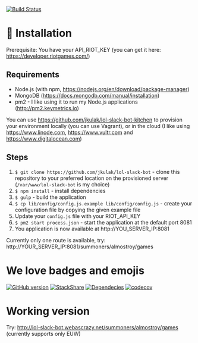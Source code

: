 [![Build Status](https://travis-ci.org/jkulak/lol-slack-bot.svg?branch=master)](https://travis-ci.org/jkulak/lol-slack-bot)

# 📃 Installation

Prerequisite: You have your API_RIOT_KEY (you can get it here: https://developer.riotgames.com/)

## Requirements

* Node.js (with npm, https://nodejs.org/en/download/package-manager)
* MongoDB (https://docs.mongodb.com/manual/installation)
* pm2 - I like using it to run my Node.js applications (http://pm2.keymetrics.io)

You can use https://github.com/jkulak/lol-slack-bot-kitchen to provision your environment locally (you can use Vagrant), or in the cloud (I like using https://www.linode.com, https://www.vultr.com and https://www.digitalocean.com)

## Steps

1. `$ git clone https://github.com/jkulak/lol-slack-bot` - clone this repository to your preferred location on the provisioned server (`/var/www/lol-slack-bot` is my choice)
2. `$ npm install` - install dependencies
3. `$ gulp` - build the application
4. `$ cp lib/config/config.js.example lib/config/config.js` - create your configuration file by copying the given example file
5. Update your `config.js` file with your RIOT_API_KEY
6. `$ pm2 start process.json` - start the application at the default port 8081
7. You application is now available at http://YOU_SERVER_IP:8081

Currently only one route is available, try: http://YOUR_SERVER_IP:8081/summoners/almostroy/games

# We love badges and emojis

[![GitHub version](https://badge.fury.io/gh/jkulak%2Flol-slack-bot.svg)](https://badge.fury.io/gh/jkulak%2Flol-slack-bot)
[![StackShare](http://img.shields.io/badge/tech-stack-0690fa.svg?style=flat)](http://stackshare.io/jkulak/lol-slack-bot)
[![Dependecies](https://david-dm.org/jkulak/lol-slack-bot.svg)](https://david-dm.org/jkulak/lol-slack-bot)
[![codecov](https://codecov.io/gh/jkulak/lol-slack-bot/branch/master/graph/badge.svg)](https://codecov.io/gh/jkulak/lol-slack-bot)

# Working version

Try: http://lol-slack-bot.webascrazy.net/summoners/almostroy/games (currently supports only EUW)
